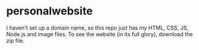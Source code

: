 # personalwebsite
I haven't set up a domain name, so this repo just has my HTML, CSS, JS, Node.js and image files. To see the website (in its full glory), download the zip file. 
